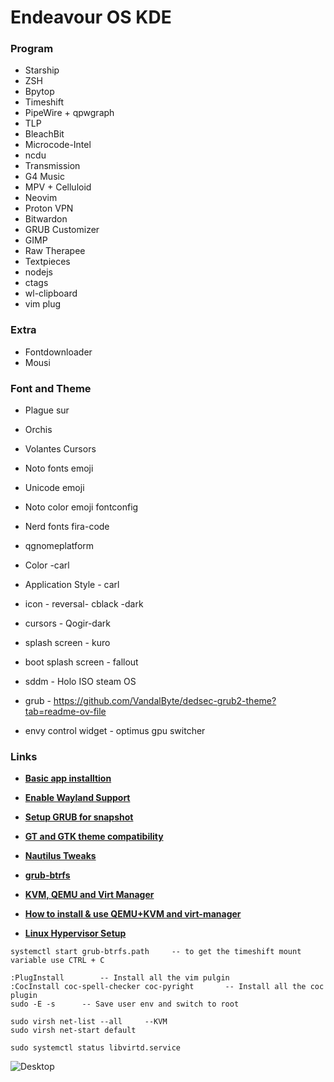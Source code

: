 # Endeavour OS KDE

### Program
- Starship
- ZSH
- Bpytop
- Timeshift
- PipeWire + qpwgraph
- TLP
- BleachBit
- Microcode-Intel
- ncdu
- Transmission
- G4 Music
- MPV + Celluloid
- Neovim
- Proton VPN
- Bitwardon
- GRUB Customizer
- GIMP
- Raw Therapee
- Textpieces
- nodejs 
- ctags 
- wl-clipboard
- vim plug

### Extra

- Fontdownloader
- Mousi

### Font and Theme
- Plague sur
- Orchis
- Volantes Cursors
- Noto fonts emoji
- Unicode emoji
- Noto color emoji fontconfig
- Nerd fonts fira-code
- qgnomeplatform

- Color -carl
- Application Style - carl
- icon - reversal- cblack -dark
- cursors - Qogir-dark
- splash screen - kuro
- boot splash screen - fallout
- sddm - Holo ISO steam OS
- grub - https://github.com/VandalByte/dedsec-grub2-theme?tab=readme-ov-file
- envy control widget - optimus gpu switcher

### Links
- [**Basic app installtion**](https://www.youtube.com/watch?v=8ORIVRKZnwQ "15 Things You MUST DO After Installing EndeavourOS")

- [**Enable Wayland Support**](https://forum.endeavouros.com/t/enable-wayland-gnome-gdm-with-nvidia-and-make-gestures-suspend-work/31621 "# [Enable wayland Gnome/GDM with Nvidia and make gestures+suspend work](https://forum.endeavouros.com/t/enable-wayland-gnome-gdm-with-nvidia-and-make-gestures-suspend-work/31621)")

- [**Setup GRUB for snapshot**](https://www.youtube.com/watch?v=6wUtRkEWBwE&t=349s "#   
How To: GRUB-BTRFS Snapshot Booting on Arch Linux Systems")

- [**GT and GTK theme compatibility**](https://wiki.archlinux.org/title/Uniform_look_for_Qt_and_GTK_applications "# Uniform look for Qt and GTK applications")

- [**Nautilus Tweaks**](https://www.youtube.com/watch?v=wp6iKDiBfc8&t=983s "10 Tweaks To Make Nautilus/Files Better | Workflow | Productivity")

- [**grub-btrfs**](https://github.com/Antynea/grub-btrfs "grub-btrfs")

- [**KVM, QEMU and Virt Manager**](https://computingforgeeks.com/install-kvm-qemu-virt-manager-arch-manjar)

- [**How to install & use QEMU+KVM and virt-manager**](https://www.youtube.com/watch?v=2SdSiJTGKLM)

- [**Linux Hypervisor Setup**](https://www.youtube.com/watch?v=HfNKpT2jo7U&t=79s)

````
systemctl start grub-btrfs.path 	-- to get the timeshift mount variable use CTRL + C
````

````
:PlugInstall 		-- Install all the vim pulgin 
:CocInstall coc-spell-checker coc-pyright 		-- Install all the coc plugin 
sudo -E -s      -- Save user env and switch to root
````

````
sudo virsh net-list --all     --KVM
sudo virsh net-start default

sudo systemctl status libvirtd.service
````

![Desktop](https://i.redd.it/riu2urpqy2f91.png)
